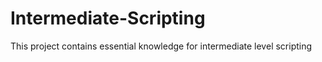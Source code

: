 # Intermediate-Scripting
This project contains essential knowledge for intermediate level scripting
